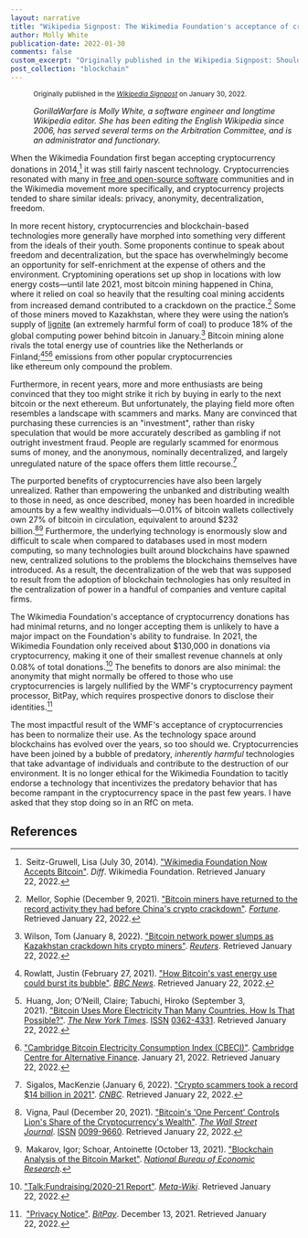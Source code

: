 ```yaml
---
layout: narrative
title: "Wikipedia Signpost: The Wikimedia Foundation's acceptance of cryptocurrency donations"
author: Molly White
publication-date: 2022-01-30
comments: false
custom_excerpt: "Originally published in the Wikipedia Signpost: Should the Wikimedia Foundation continue to accept cryptocurrency donations? One editor doesn't think so." 
post_collection: "blockchain"
---
```


<dd><p><small>Originally published in the <a href="https://en.wikipedia.org/wiki/Wikipedia:Wikipedia_Signpost/2022-01-30/Opinion" target="_blank"><i>Wikipedia Signpost</i></a> on January 30, 2022.</small></p><p><i>GorillaWarfare is Molly White, a software engineer and longtime Wikipedia editor. She has been editing the English Wikipedia since 2006, has served several terms on the Arbitration Committee, and is an administrator and functionary.</i></p></dd>

When the Wikimedia Foundation first began accepting cryptocurrency donations in 2014,[^fn1] it was still fairly nascent technology. Cryptocurrencies resonated with many in [free and open-source software](https://en.wikipedia.org/wiki/Free_and_open-source_software) communities and in the Wikimedia movement more specifically, and cryptocurrency projects tended to share similar ideals: privacy, anonymity, decentralization, freedom.

In more recent history, cryptocurrencies and blockchain-based technologies more generally have morphed into something very different from the ideals of their youth. Some proponents continue to speak about freedom and decentralization, but the space has overwhelmingly become an opportunity for self-enrichment at the expense of others and the environment. Cryptomining operations set up shop in locations with low energy costs—until late 2021, most bitcoin mining happened in China, where it relied on coal so heavily that the resulting coal mining accidents from increased demand contributed to a crackdown on the practice.[^fn2] Some of those miners moved to Kazakhstan, where they were using the nation’s supply of [lignite](https://en.wikipedia.org/wiki/Lignite) (an extremely harmful form of coal) to produce 18% of the global computing power behind bitcoin in January.[^fn3] Bitcoin mining alone rivals the total energy use of countries like the Netherlands or Finland;[^fn4][^fn5][^fn6] emissions from other popular cryptocurrencies like ethereum only compound the problem.

Furthermore, in recent years, more and more enthusiasts are being convinced that they too might strike it rich by buying in early to the next bitcoin or the next ethereum. But unfortunately, the playing field more often resembles a landscape with scammers and marks. Many are convinced that purchasing these currencies is an "investment", rather than risky speculation that would be more accurately described as gambling if not outright investment fraud. People are regularly scammed for enormous sums of money, and the anonymous, nominally decentralized, and largely unregulated nature of the space offers them little recourse.[^fn7]

The purported benefits of cryptocurrencies have also been largely unrealized. Rather than empowering the unbanked and distributing wealth to those in need, as once described, money has been hoarded in incredible amounts by a few wealthy individuals—0.01% of bitcoin wallets collectively own 27% of bitcoin in circulation, equivalent to around $232 billion.[^fn8][^fn9] Furthermore, the underlying technology is enormously slow and difficult to scale when compared to databases used in most modern computing, so many technologies built around blockchains have spawned new, centralized solutions to the problems the blockchains themselves have introduced. As a result, the decentralization of the web that was supposed to result from the adoption of blockchain technologies has only resulted in the centralization of power in a handful of companies and venture capital firms.

The Wikimedia Foundation's acceptance of cryptocurrency donations has had minimal returns, and no longer accepting them is unlikely to have a major impact on the Foundation's ability to fundraise. In 2021, the Wikimedia Foundation only received about $130,000 in donations via cryptocurrency, making it one of their smallest revenue channels at only 0.08% of total donations.[^fn10] The benefits to donors are also minimal: the anonymity that might normally be offered to those who use cryptocurrencies is largely nullified by the WMF's cryptocurrency payment processor, BitPay, which requires prospective donors to disclose their identities.[^fn11]

The most impactful result of the WMF's acceptance of cryptocurrencies has been to normalize their use. As the technology space around blockchains has evolved over the years, so too should we. Cryptocurrencies have been joined by a bubble of predatory, *inherently harmful* technologies that take advantage of individuals and contribute to the destruction of our environment. It is no longer ethical for the Wikimedia Foundation to tacitly endorse a technology that incentivizes the predatory behavior that has become rampant in the cryptocurrency space in the past few years. I have asked that they stop doing so in an RfC on meta.

## References
[^fn1]: Seitz-Gruwell, Lisa (July 30, 2014). ["Wikimedia Foundation Now Accepts Bitcoin"](https://diff.wikimedia.org/2014/07/30/wikimedia-foundation-now-accepts-bitcoin/). *Diff*. Wikimedia Foundation. Retrieved January 22, 2022.
[^fn2]: Mellor, Sophie (December 9, 2021). ["Bitcoin miners have returned to the record activity they had before China's crypto crackdown"](https://fortune.com/2021/12/09/bitcoin-miners-hashrate-record-activity-china-crypto-crackdown-kazakhstan/). *[Fortune](https://en.wikipedia.org/wiki/Fortune.com)*. Retrieved January 22, 2022.
[^fn3]: Wilson, Tom (January 8, 2022). ["Bitcoin network power slumps as Kazakhstan crackdown hits crypto miners"](https://www.reuters.com/markets/europe/bitcoin-network-power-slumps-kazakhstan-crackdown-hits-crypto-miners-2022-01-06/). *[Reuters](https://en.wikipedia.org/wiki/Reuters)*. Retrieved January 22, 2022.
[^fn4]: Rowlatt, Justin (February 27, 2021). ["How Bitcoin's vast energy use could burst its bubble"](https://www.bbc.com/news/science-environment-56215787). *[BBC News](https://en.wikipedia.org/wiki/BBC_News)*. Retrieved January 22, 2022.
[^fn5]: Huang, Jon; O’Neill, Claire; Tabuchi, Hiroko (September 3, 2021). ["Bitcoin Uses More Electricity Than Many Countries. How Is That Possible?"](https://www.nytimes.com/interactive/2021/09/03/climate/bitcoin-carbon-footprint-electricity.html). *[The New York Times](https://en.wikipedia.org/wiki/The_New_York_Times)*. [ISSN](https://en.wikipedia.org/wiki/ISSN_(identifier)) [0362-4331](https://www.worldcat.org/issn/0362-4331). Retrieved January 22, 2022.
[^fn6]: ["Cambridge Bitcoin Electricity Consumption Index (CBECI)"](https://ccaf.io/cbeci/index). [Cambridge Centre for Alternative Finance](https://en.wikipedia.org/wiki/Cambridge_Centre_for_Alternative_Finance). January 21, 2022. Retrieved January 22, 2022.
[^fn7]: Sigalos, MacKenzie (January 6, 2022). ["Crypto scammers took a record $14 billion in 2021"](https://www.cnbc.com/2022/01/06/crypto-scammers-took-a-record-14-billion-in-2021-chainalysis.html). *[CNBC](https://en.wikipedia.org/wiki/CNBC)*. Retrieved January 22, 2022.
[^fn8]: Vigna, Paul (December 20, 2021). ["Bitcoin's 'One Percent' Controls Lion's Share of the Cryptocurrency's Wealth"](https://www.wsj.com/articles/bitcoins-one-percent-controls-lions-share-of-the-cryptocurrencys-wealth-11639996204). *[The Wall Street Journal](https://en.wikipedia.org/wiki/The_Wall_Street_Journal)*. [ISSN](https://en.wikipedia.org/wiki/ISSN_(identifier)) [0099-9660](https://www.worldcat.org/issn/0099-9660). Retrieved January 22, 2022.
[^fn9]: Makarov, Igor; Schoar, Antoinette (October 13, 2021). ["Blockchain Analysis of the Bitcoin Market"](https://papers.ssrn.com/abstract=3942181). *[National Bureau of Economic Research](https://en.wikipedia.org/wiki/National_Bureau_of_Economic_Research)*.
[^fn10]: ["Talk:Fundraising/2020-21 Report"](https://meta.wikimedia.org/wiki/Talk:Fundraising/2020-21_Report). *[Meta-Wiki](https://en.wikipedia.org/wiki/Meta-Wiki)*. Retrieved January 22, 2022.
[^fn11]: ["Privacy Notice"](https://bitpay.com/). *[BitPay](https://en.wikipedia.org/wiki/BitPay)*. December 13, 2021. Retrieved January 22, 2022.
